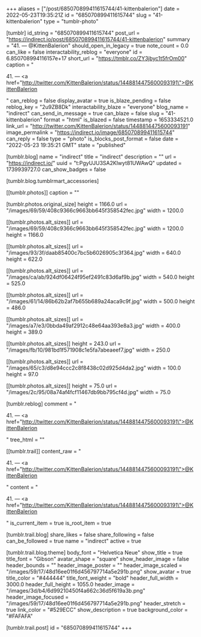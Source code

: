+++
aliases = ["/post/685070899411615744/41-kittenbalerion"]
date = 2022-05-23T19:35:21Z
id = "685070899411615744"
slug = "41-kittenbalerion"
type = "tumblr-photo"

[tumblr]
id_string = "685070899411615744"
post_url = "https://indirect.io/post/685070899411615744/41-kittenbalerion"
summary = "41. — @KittenBalerion"
should_open_in_legacy = true
note_count = 0.0
can_like = false
interactability_reblog = "everyone"
id = 6.850708994116157e+17
short_url = "https://tmblr.co/ZY3jbyc1t5frOm00"
caption = "<p>41. — <a href=\"http://twitter.com/KittenBalerion/status/1448814475600093191\">@KittenBalerion</a></p>"
can_reblog = false
display_avatar = true
is_blaze_pending = false
reblog_key = "2u9ZB8Dk"
interactability_blaze = "everyone"
blog_name = "indirect"
can_send_in_message = true
can_blaze = false
slug = "41-kittenbalerion"
format = "html"
is_blazed = false
timestamp = 1653334521.0
link_url = "http://twitter.com/KittenBalerion/status/1448814475600093191"
image_permalink = "https://indirect.io/image/685070899411615744"
can_reply = false
type = "photo"
is_blocks_post_format = false
date = "2022-05-23 19:35:21 GMT"
state = "published"

[tumblr.blog]
name = "indirect"
title = "indirect"
description = ""
url = "https://indirect.io/"
uuid = "t:PgyUJU3SA2Klwyt81UWAwQ"
updated = 1739939727.0
can_show_badges = false

[tumblr.blog.tumblrmart_accessories]

[[tumblr.photos]]
caption = ""

[tumblr.photos.original_size]
height = 1166.0
url = "/images/69/59/408c9366c9663bb645f358542fec.jpg"
width = 1200.0

[[tumblr.photos.alt_sizes]]
url = "/images/69/59/408c9366c9663bb645f358542fec.jpg"
width = 1200.0
height = 1166.0

[[tumblr.photos.alt_sizes]]
url = "/images/93/3f/daab85400c7bc5b6026905c3f364.jpg"
width = 640.0
height = 622.0

[[tumblr.photos.alt_sizes]]
url = "/images/ca/ab/924df06424f95ef2491c83d6af9b.jpg"
width = 540.0
height = 525.0

[[tumblr.photos.alt_sizes]]
url = "/images/61/14/86b62b2af7b655b689a24aca9c9f.jpg"
width = 500.0
height = 486.0

[[tumblr.photos.alt_sizes]]
url = "/images/a7/e3/0bbda49af2912c48e64aa393e8a3.jpg"
width = 400.0
height = 389.0

[[tumblr.photos.alt_sizes]]
height = 243.0
url = "/images/fb/10/981bd1f571908c1e5fa7abeaeef7.jpg"
width = 250.0

[[tumblr.photos.alt_sizes]]
url = "/images/65/c3/d8e94ccc2c8f8438c02d925d4da2.jpg"
width = 100.0
height = 97.0

[[tumblr.photos.alt_sizes]]
height = 75.0
url = "/images/2c/95/08a74af4fcf11467db9bb795cf4d.jpg"
width = 75.0

[tumblr.reblog]
comment = "<p>41. — <a href=\"http://twitter.com/KittenBalerion/status/1448814475600093191\">@KittenBalerion</a></p>"
tree_html = ""

[[tumblr.trail]]
content_raw = "<p>41. — <a href=\"http://twitter.com/KittenBalerion/status/1448814475600093191\">@KittenBalerion</a></p>"
content = "<p>41. &mdash; <a href=\"http://twitter.com/KittenBalerion/status/1448814475600093191\">@KittenBalerion</a></p>"
is_current_item = true
is_root_item = true

[tumblr.trail.blog]
share_likes = false
share_following = false
can_be_followed = true
name = "indirect"
active = true

[tumblr.trail.blog.theme]
body_font = "Helvetica Neue"
show_title = true
title_font = "Gibson"
avatar_shape = "square"
show_header_image = false
header_bounds = ""
header_image_poster = ""
header_image_scaled = "/images/59/17/48d16ee01f6d456797714a5e291b.png"
show_avatar = true
title_color = "#444444"
title_font_weight = "bold"
header_full_width = 3000.0
header_full_height = 1055.0
header_image = "/images/3d/b4/6d99210450f4a662c36d5f619a3b.png"
header_image_focused = "/images/59/17/48d16ee01f6d456797714a5e291b.png"
header_stretch = true
link_color = "#529ECC"
show_description = true
background_color = "#FAFAFA"

[tumblr.trail.post]
id = "685070899411615744"
+++
